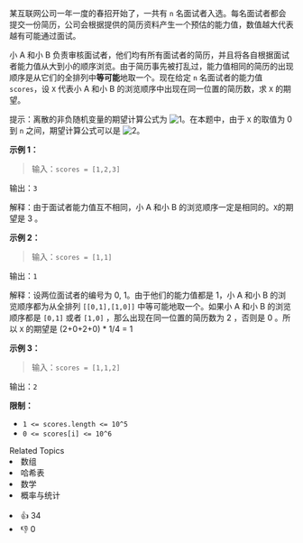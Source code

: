 <p>某互联网公司一年一度的春招开始了，一共有 <code>n</code> 名面试者入选。每名面试者都会提交一份简历，公司会根据提供的简历资料产生一个预估的能力值，数值越大代表越有可能通过面试。</p>

<p>小 A 和小 B 负责审核面试者，他们均有所有面试者的简历，并且将各自根据面试者能力值从大到小的顺序浏览。由于简历事先被打乱过，能力值相同的简历的出现顺序是从它们的全排列中<strong>等可能</strong>地取一个。现在给定 <code>n</code> 名面试者的能力值 <code>scores</code>，设 <code>X</code> 代表小 A 和小 B 的浏览顺序中出现在同一位置的简历数，求 <code>X</code> 的期望。</p>

<p>提示：离散的非负随机变量的期望计算公式为 <img alt="1" src="http://latex.codecogs.com/svg.latex?E%28X%29%3D%5Csum_%7Bk%3D1%7D%5E%7B%5Cinfty%7D%20k%20%5CPr%28X%20%3D%20k%29" />。在本题中，由于 <code>X</code> 的取值为 0 到 <code>n</code> 之间，期望计算公式可以是 <img alt="2" src="http://latex.codecogs.com/svg.latex?E%28X%29%3D%5Csum_%7Bk%3D1%7D%5E%7Bn%7D%20k%20%5CPr%28X%20%3D%20k%29" />。</p>

<p><strong>示例 1：</strong></p>

<blockquote> 
 <p>输入：<code>scores = [1,2,3]</code></p> 
</blockquote>

<p>输出：<code>3</code></p>

<p>解释：由于面试者能力值互不相同，小 A 和小 B 的浏览顺序一定是相同的。<code>X</code>的期望是 3 。</p>

<p><strong>示例 2：</strong></p>

<blockquote> 
 <p>输入：<code>scores = [1,1]</code></p> 
</blockquote>

<p>输出：<code>1</code></p>

<p>解释：设两位面试者的编号为 0, 1。由于他们的能力值都是 1，小 A 和小 B 的浏览顺序都为从全排列 <code>[[0,1],[1,0]]</code> 中等可能地取一个。如果小 A 和小 B 的浏览顺序都是 <code>[0,1]</code> 或者 <code>[1,0]</code> ，那么出现在同一位置的简历数为 2 ，否则是 0 。所以 <code>X</code> 的期望是 (2+0+2+0) * 1/4 = 1</p>

<p><strong>示例 3：</strong></p>

<blockquote> 
 <p>输入：<code>scores = [1,1,2]</code></p> 
</blockquote>

<p>输出：<code>2</code></p>

<p><strong>限制：</strong></p>

<ul> 
 <li><code>1 &lt;= scores.length &lt;= 10^5</code></li> 
 <li><code>0 &lt;= scores[i] &lt;= 10^6</code></li> 
</ul>

<div><div>Related Topics</div><div><li>数组</li><li>哈希表</li><li>数学</li><li>概率与统计</li></div></div><br><div><li>👍 34</li><li>👎 0</li></div>